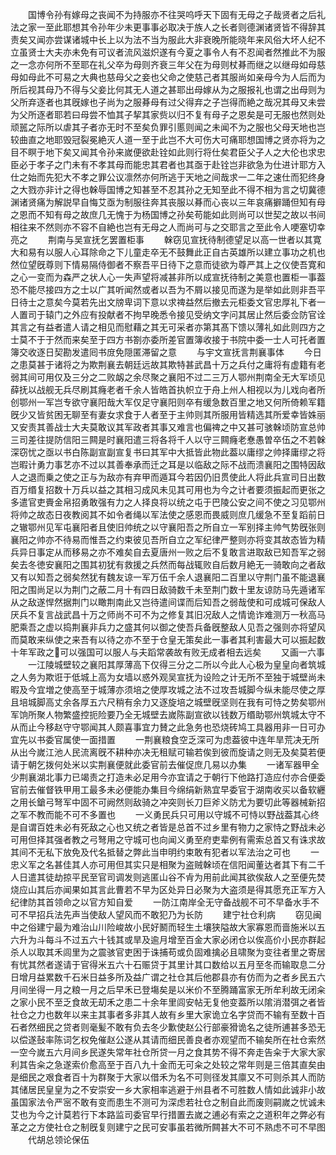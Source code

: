 <!-- { "loadSidebar": true } -->
　　国博令孙有嫁母之丧闻不为持服亦不往哭呜呼天下固有无母之子哉贤者之后礼法之家一至此耶想其令孙年少未更事事必取决于族人之长者则德渊诸贤皆不得辞其责矣又闻亦尝谋诸城中长上以为法不当为服此大非衰晚所能晓年来风俗大坏人纪不立虽贤士大夫亦未免有可议者流风滋炽遂有今夏之事令人有不忍闻者然推此不为服之一念亦何所不至耶在礼父卒为母则齐衰三年父在为母则杖朞而继之以继母如母慈母如母此不可易之大典也慈母父之妾也父命之使慈己者其服尚如亲母今为人后而为所后视其母乃不得与父妾比何其无人道之甚耶出母嫁从为之服报礼也谓之出母则为父所弃逐者也其旣嫁也子尚为之服朞母有过父得弃之子岂得而絶之哉况其母又未尝为父所逐者耶若曰母尝不恤其子挈其家赀以归不复有母子之恩矣是可无服也然则处顽嚚之际所以虐其子者亦无时不至矣负罪引慝则闻之未闻不为之服也父母天地也岂较曲直之地耶毁冠裂冕絶灭人道一至于此岂不大可伤大可痛耶想国博之贤亦将为之目不瞑于地下矣又闻其令孙来嵗便欲赴铨如此则行将仕矣君臣父子人之大伦也求忠臣必于孝子之门未有不孝其母而能忠其君者也其亟于赴铨岂非欲急为仕进计耶方入仕之始而先犯大不孝之罪公议凛然亦何所逃于天地之间哉求一二年之速仕而犯终身之大戮亦非计之得也榦辱国博之知甚至不忍其孙之无知至此不得不相为言之切冀德渊诸贤痛为解説早自悔艾亟为制服往奔其丧服以朞而心丧以三年哀痛擗踊但知有母之恩而不知有母之故庶几无愧于为杨国博之孙矣苟能如此则尚可以世契之故以书间相往来不然则亦不容不自絶也岂有无母之人而尚可与之交耶言之至此令人哽塞切幸亮之
　　荆南与吴宣抚乞罢置柜事
　　榦窃见宣抚待制德望足以高一世者以其寛大和易有以服人心耳除命之下儿童走卒无不鼓舞此正自古英雄所以建立事功之机也然位望旣尊则下情易隔侍御者不察吾平日待下之意而徒欲为尊严其上之仪使吾寛和之心一变而为森严之状人心一失声望将减甚非所以成宣抚待制之美意也置柜一事葢恐不能尽接四方之士以广其听闻然或者以吾为不屑以接见而遂为是举如此则非吾平日待士之意矣今莫若先出文牓卑词下意以求禆益然后撤去元柜委文官忠厚礼下者一人置司于辕门之外应有投献者不拘早晚悉令接见受纳文字问其居止然后委佥防官诠其言之有益者遣人请之相见而慰藉之其无可采者亦第其髙下馈以薄礼如此则四方之士莫不于于然而来矣至于四方书劄亦委所差官置簿收接于书院中委一士人可托者置簿交收逐日契勘发遣囘书庻免隠匿滞留之意
　　与宇文宣抚言荆襄事体
　　今日之患莫甚于诸将之为欺荆襄去朝廷远故其欺特甚武昌十万之兵付之庸将有虚籍有老弱其间可用仅及三分之二败衂之余尽聚之襄阳不过二三万人鄂州荆南全无大军顷见薛抚以战舰无兵尽刷其癃老者千余人皆皓首执帜立于舟上州人相视以为儿戏向者所创鄂州一军岂专欲守襄阳哉大军仅足守襄阳则卒有缓急数百里之地又何所倚赖军籍旣少又皆贫困无聊至有妻女求食于人者至于主帅则其所服用皆精选其所爱幸皆姝丽又安责其善战士大夫莫敢议其军政者其事又难言也偏禆之中又甚可骇榦顷防宣总帅三司差往提防信阳三闗是时襄阳遣三将各将千人以守三闗癃老惷愚曽卒伍之不若榦深窃忧之亟以书白陈副宣副宣复书曰其军中大抵皆此物此葢以庸缪之帅择庸缪之将岂暇计勇力事艺亦不过以其善奉承而迁之耳是以临敌之际不战而溃襄阳之围特因敌人之退而乗之使之正与为敌亦有弃甲而遁耳今若因仍旧贯使此人将此兵宣司日出数百万缗复招数十万兵以益之其相习成风未见其可用也为今之计者要须振起而更张之多遣官吏賷金帛招勇敢强有力之人择良将以统之屯于巴陵公安之间不使之习见鄂州将帅之故态日夜教阅其不如令者绳以军法使之感恩而畏威则庶几缓急不至复蹈前日之辙鄂州见军屯襄阳者且使旧帅统之以守襄阳吾之所自立一军别择主帅气势旣张则襄阳之帅亦不待易而惟吾之约束彼见吾所自立之军纪律严整则亦将变其故态皆为精兵异日事定从而移易之亦不难矣自去夏唐州一败之后不复敢言进取敌已知吾军之弱矣去冬徳安襄阳之围其初犹有救援之兵然而每战辄败自后数月絶无一骑敢向之者敌又有以知吾之弱矣然犹有魏友谅一军万伍千余人退襄阳二百里以守荆门虽不能退襄阳之围尚足以为荆门之蔽二月十有四日敌骑数千未至荆门数十里友谅防马先遁诸军从之敌遂悍然据荆门以瞰荆南此又岂待遣间谍而后知吾之弱哉使和可成城可保敌人厌兵不复言战武昌十万之师尚不可不为之修复其旧况敌人之情诡诈难测万一秋高马肥乘吾之虚以捣荆襄非兵力之盛其何以御之使吾兵备旣整敌人见吾之强则亦将望风而莫敢来纵使之来吾有以待之亦不至于仓皇无策矣此一事者其利害最大可以振起数十年军政之可以强国可以服人与夫蹈常袭故有败无成者相去远矣
　　又画一六事
　　一江陵城壁较之襄阳其厚薄高下仅得三分之二所以今此人心极为皇皇向者筑城之人务为欺诳于低城上高为女墙以惑外观吴宣抚为设险之计无所不至独于城壁尚未暇及今宜増之使高至于城薄亦须培之使厚攻城之法不过攻吾城脚今纵未能尽使之厚且培城脚高丈余各厚五六尺稍有余力又逐旋培之城壁旣坚则在我有可恃之势矣鄂州军饷所聚人物繁盛控扼险要乃全无城壁去嵗陈副宣欲以钱数万缗助鄂州筑城太守不从而止今移赵守守鄂闻其人颇喜事宜力賛之此急务也恐烧砖鸠工具器用非一日可办宜先以书委官属使一面措置
　　一荆襄粮食空乏深可为虑葢彼中连年旱荒决无所从出今嵗江池人民流离旣不耕种亦决无租赋可输若俟到彼而旋请之则无及矣莫若便请于朝乞拨何处米以实荆襄便就此委官前去催促庶几易以办集
　　一诸军器甲全少荆襄湖北事力已竭责之打造未必足用今亦宜请之于朝行下他路打造应付亦合便委官前去催督铁甲用工最多未必便能办集目今绵绢新熟宜早委官于湖南收买以备软纒之用长鎗弓弩军中固不可阙然则敌骑之冲突则长刀巨斧义防尤为要切此等器械新招之军不教而能不可不多置也
　　一义勇民兵只可用以守城不可恃以野战葢其心终是自谓百姓未必有死敌之心也又统之者皆是总首不过乡里有物力之家恃之野战未必可用但择其强者教之弓弩用之守城可也向闻义勇至府吏辈例有需索总首又有诛求故其间不无私下放免及代名抵替之弊此当申明约束敢有犯者以军法治之可也
　　一忠义军之名甚佳其人亦可用但其实只是相聚为盗贼榦顷在信阳闻董达者其下有二千人日遣其徒劫掠平民至官司调发则逃匿山谷不肻为用前此闻其欲俟敌人之至便先焚烧应山其后亦闻果如其言此曹若不早为区处异日必聚为大盗须是得其愿充正军方入纪律防其首领命之以官方知自爱
　　一防江南岸全无守备战舰不可不早备水手不可不早招兵法先声当使敌人望风而不敢犯乃为长防
　　建宁社仓利病
　　窃见闽中之俗建宁最为难治山川险峻故小民好鬭而轻生土壤狭隘故大家寡恩而啬施米以五六升为斗每斗不过五六十钱其或旱及逾月增至百金大家必闭仓以俟高价小民亦群起杀人以取其禾闾里为之震骇官吏困于诛捕苟或负固难擒必且啸聚为变往者里之寄居有忧其然者遂请于官得米五六十石赈贷于其里计其口数给以五月至冬而输取息二分日增月益累数千石米日益多所及益广谓之社仓其后他郡县亦有仿而为之者乡民五六月间坐得一月之粮一月之后早禾已登塲矣是以米价不至腾踊富家无所牟利故无闭籴之家小民不至乏食故无刧禾之患二十余年里闾安帖无复他变葢所以隂消潜弭之者皆社仓之力也数年以来主其事者多非其人故有乡里大家诡立名字贷而不输有至数十百石者然细民之贷者则毫髪不敢有负去冬少歉使赵公行部豪猾诡名之徒所逋甚多恐无以偿遂鼔率陈词乞权免催赵公遂从其请而细民善良者亦观望而不输矣所在社仓索然一空今嵗五六月间乡民遂失常年社仓所贷一月之食其势不得不奔走告籴于大家大家利其告籴之急遂索价愈高至于百八九十金而无可籴之处较之常年则是三倍其直矣由是细民之艰食者百十为群聚于大家以借禾为名不可则径发其廪又不可则杀其人而防其储居民皇皇为之不安崇安一乡大家相率逃避于州县者不可胜数人情如此诚非小故虽国家法令严宻不敢有变而患生不测可为深虑若社仓之制自此而废则嗣嵗之忧诚未艾也为今之计莫若行下本路监司委官早行措置去嵗之逋必有索之之道积年之弊必有革之之方使社仓之制旣复则建宁之民可安事虽若微所闗甚大不可不熟虑不可不早图
　　代胡总领论保伍
